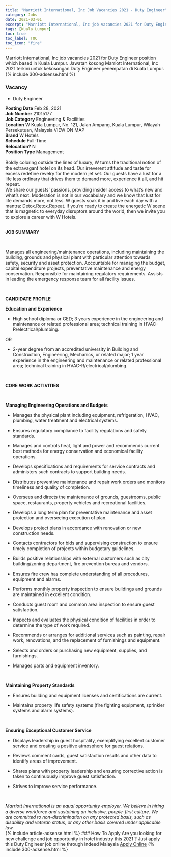 ```yaml
---
title: "Marriott International, Inc Job Vacancies 2021 - Duty Engineer" 
category: Jobs 
date: 2021-03-01 
excerpt: "Marriott International, Inc job vacancies 2021 for Duty Engineer position which based in Kuala Lumpur. Jawatan kosong Marriott International, Inc 2021 terkini untuk kekosongan Duty Engineer penempatan di Kuala Lumpur" 
tags: [Kuala Lumpur] 
toc: true 
toc_label: TOC 
toc_icon: "fire" 
--- 
```


Marriott International, Inc job vacancies 2021 for Duty Engineer position which based in Kuala Lumpur. Jawatan kosong Marriott International, Inc 2021 terkini untuk kekosongan Duty Engineer penempatan di Kuala Lumpur. 
{% include 300-adsense.html %} 
### Vacancy 
- Duty Engineer 
<div><div><div><b>Posting Date</b> Feb 28, 2021<br>
<b>Job Number</b> 21015177<br>
<b>Job Category</b> Engineering &amp; Facilities<br>
<b>Location</b> W Kuala Lumpur, No. 121, Jalan Ampang, Kuala Lumpur, Wilayah Persekutuan, Malaysia VIEW ON MAP<br>
<b>Brand</b> W Hotels<br>
<b>Schedule</b> Full-Time<br>
<b>Relocation?</b> N<br>
<b>Position Type</b> Management<br>
<br>
Boldly coloring outside the lines of luxury, W turns the traditional notion of the extravagant hotel on its head. Our irreverent attitude and taste for excess redefine revelry for the modern jet set. Our guests have a lust for a life less ordinary that drives them to demand more, experience it all, and hit repeat.
<br>
We share our guests&#8217; passions, providing insider access to what&#8217;s new and what&#8217;s next. Moderation is not in our vocabulary and we know that lust for life demands more, not less. W guests soak it in and live each day with a mantra: Detox.Retox.Repeat. If you&#8217;re ready to create the energetic W scene that is magnetic to everyday disruptors around the world, then we invite you to explore a career with W Hotels.</div><div><br>
<p><b>JOB SUMMARY</b></p><br>
<p></p><p>Manages all engineering/maintenance operations, including maintaining the building, grounds and physical plant with particular attention towards safety, security and asset protection. Accountable for managing the budget, capital expenditure projects, preventative maintenance and energy conservation. Responsible for maintaining regulatory requirements. Assists in leading the emergency response team for all facility issues.</p><br>
<p></p><p><b>CANDIDATE PROFILE<br>
</b></p><p></p><p><b>Education and Experience</b></p>
<ul><li>High school diploma or GED; 3 years experience in the engineering and maintenance or related professional area; technical training in HVAC-R/electrical/plumbing.</li></ul>
<p>OR</p>
<ul><li>2-year degree from an accredited university in Building and Construction, Engineering, Mechanics, or related major; 1 year experience in the engineering and maintenance or related professional area; technical training in HVAC-R/electrical/plumbing.</li></ul><br>
<p></p><p><b>CORE WORK ACTIVITIES</b></p><br>
<p></p><p><b>Managing Engineering Operations and Budgets</b></p>
<ul><li>Manages the physical plant including equipment, refrigeration, HVAC, plumbing, water treatment and electrical systems.</li></ul>
<ul><li>Ensures regulatory compliance to facility regulations and safety standards.</li></ul>
<ul><li>Manages and controls heat, light and power and recommends current best methods for energy conservation and economical facility operations.</li></ul>
<ul><li>Develops specifications and requirements for service contracts and administers such contracts to support building needs.</li></ul>
<ul><li>Distributes preventive maintenance and repair work orders and monitors timeliness and quality of completion.</li></ul>
<ul><li>Oversees and directs the maintenance of grounds, guestrooms, public space, restaurants, property vehicles and recreational facilities.</li></ul>
<ul><li>Develops a long term plan for preventative maintenance and asset protection and overseeing execution of plan.</li></ul>
<ul><li>Develops project plans in accordance with renovation or new construction needs.</li></ul>
<ul><li>Contacts contractors for bids and supervising construction to ensure timely completion of projects within budgetary guidelines.</li></ul>
<ul><li>Builds positive relationships with external customers such as city building/zoning department, fire prevention bureau and vendors.</li></ul>
<ul><li>Ensures fire crew has complete understanding of all procedures, equipment and alarms.</li></ul>
<ul><li>Performs monthly property inspection to ensure buildings and grounds are maintained in excellent condition.</li></ul>
<ul><li>Conducts guest room and common area inspection to ensure guest satisfaction.</li></ul>
<ul><li>Inspects and evaluates the physical condition of facilities in order to determine the type of work required.</li></ul>
<ul><li>Recommends or arranges for additional services such as painting, repair work, renovations, and the replacement of furnishings and equipment.</li></ul>
<ul><li>Selects and orders or purchasing new equipment, supplies, and furnishings.</li></ul>
<ul><li>Manages parts and equipment inventory.</li></ul><br>
<p></p><p><b>Maintaining Property Standards</b></p>
<ul><li>Ensures building and equipment licenses and certifications are current.</li></ul>
<ul><li>Maintains property life safety systems (fire fighting equipment, sprinkler systems and alarm systems).</li></ul><br>
<p></p><p><b>Ensuring Exceptional Customer Service</b></p>
<ul><li>Displays leadership in guest hospitality, exemplifying excellent customer service and creating a positive atmosphere for guest relations.</li></ul>
<ul><li>Reviews comment cards, guest satisfaction results and other data to identify areas of improvement.</li></ul>
<ul><li>Shares plans with property leadership and ensuring corrective action is taken to continuously improve guest satisfaction.</li></ul>
<ul><li>Strives to improve service performance.</li></ul><br>
</div><p></p><i>Marriott International is an equal opportunity employer. We believe in hiring a diverse workforce and sustaining an inclusive, people-first culture. We are committed to non-discrimination on any protected basis, such as disability and veteran status, or any other basis covered under applicable law.</i></div></div> 
{% include article-adsense.html %} 
### How To Apply 
Are you looking for new challenge and job opportunity in hotel industry this 2021 ?
Just apply this Duty Engineer job online through Indeed Malaysia 
<a href="https://malaysia.indeed.com/viewjob?jk=a08f67ed44cd7169" class="btn btn--info" target="_blank" rel="nofollow noopenner">Apply Online</a> 
{% include 300-adsense.html %} 